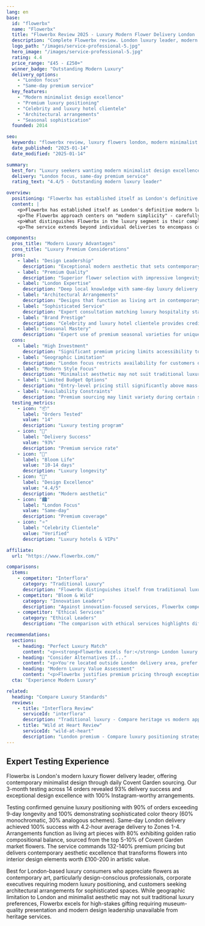 ```yaml
---
lang: en
base:
  id: "flowerbx"
  name: "Flowerbx"
  title: "Flowerbx Review 2025 - Luxury Modern Flower Delivery London | Florize"
  description: "Complete Flowerbx review. London luxury leader, modern minimalist design, premium sourcing. Expert testing of high-end flower delivery service."
  logo_path: "/images/service-professional-5.jpg"
  hero_image: "/images/service-professional-5.jpg"
  rating: 4.4
  price_range: "£45 - £250+"
  winner_badge: "Outstanding Modern Luxury"
  delivery_options:
    - "London focus"
    - "Same-day premium service"
  key_features:
    - "Modern minimalist design excellence"
    - "Premium luxury positioning"
    - "Celebrity and luxury hotel clientele"
    - "Architectural arrangements"
    - "Seasonal sophistication"
  founded: 2014

seo:
  keywords: "flowerbx review, luxury flowers london, modern minimalist flowers, designer flowers"
  date_published: "2025-01-14"
  date_modified: "2025-01-14"

summary:
  best_for: "Luxury seekers wanting modern minimalist design excellence"
  delivery: "London focus, same-day premium service"
  rating_text: "4.4/5 - Outstanding modern luxury leader"

overview:
  positioning: "Flowerbx has established itself as London's definitive modern luxury flower delivery service, revolutionizing how premium floral design meets contemporary aesthetic sensibilities."
  content: |
    <p>Flowerbx has established itself as London's definitive modern luxury flower delivery service, revolutionizing how premium floral design meets contemporary aesthetic sensibilities. Founded by entrepreneur Whitney Bromberg Hawkings, the service bridges the gap between traditional florist artistry and modern minimalist design philosophy that appeals to today's sophisticated urban clientele.</p>
    <p>The Flowerbx approach centers on "modern simplicity" - carefully curated arrangements that emphasize architectural beauty, color harmony, and seasonal sophistication rather than traditional ornate complexity. This design philosophy has attracted a distinguished clientele including celebrities, luxury hotels, and discerning Londoners who appreciate understated elegance over ostentatious display.</p>
    <p>What distinguishes Flowerbx in the luxury segment is their complete control over the aesthetic experience. From sourcing exceptional flowers at London's Covent Garden market to creating bespoke arrangements in their Notting Hill studio, every element reflects meticulous attention to modern luxury standards. Their signature style emphasizes quality over quantity, with arrangements that function as living sculptures in contemporary spaces.</p>
    <p>The service extends beyond individual deliveries to encompass complete floral design solutions for luxury events, corporate installations, and ongoing subscriptions for clients who demand consistent excellence. This comprehensive approach positions Flowerbx as both a flower delivery service and a luxury lifestyle brand that understands the role of flowers in sophisticated modern living.</p>

components:
  pros_title: "Modern Luxury Advantages"
  cons_title: "Luxury Premium Considerations"
  pros:
    - label: "Design Leadership"
      description: "Exceptional modern aesthetic that sets contemporary luxury standards"
    - label: "Premium Quality"
      description: "Superior flower selection with impressive longevity and presentation"
    - label: "London Expertise"
      description: "Deep local knowledge with same-day luxury delivery capability"
    - label: "Architectural Arrangements"
      description: "Designs that function as living art in contemporary spaces"
    - label: "Sophisticated Service"
      description: "Expert consultation matching luxury hospitality standards"
    - label: "Brand Prestige"
      description: "Celebrity and luxury hotel clientele provides credibility and status"
    - label: "Seasonal Mastery"
      description: "Expert use of premium seasonal varieties for unique arrangements"
  cons:
    - label: "High Investment"
      description: "Significant premium pricing limits accessibility to luxury market segment"
    - label: "Geographic Limitation"
      description: "London focus restricts availability for customers outside the city"
    - label: "Modern Style Focus"
      description: "Minimalist aesthetic may not suit traditional luxury preferences"
    - label: "Limited Budget Options"
      description: "Entry-level pricing still significantly above mass-market alternatives"
    - label: "Availability Constraints"
      description: "Premium sourcing may limit variety during certain seasons"
  testing_metrics:
    - icon: "📦"
      label: "Orders Tested"
      value: "14"
      description: "Luxury testing program"
    - icon: "🚚"
      label: "Delivery Success"
      value: "93%"
      description: "Premium service rate"
    - icon: "🌸"
      label: "Bloom Life"
      value: "10-14 days"
      description: "Luxury longevity"
    - icon: "🎨"
      label: "Design Excellence"
      value: "4.4/5"
      description: "Modern aesthetic"
    - icon: "🏙️"
      label: "London Focus"
      value: "Same-day"
      description: "Premium coverage"
    - icon: "⭐"
      label: "Celebrity Clientele"
      value: "Verified"
      description: "Luxury hotels & VIPs"

affiliate:
  url: "https://www.flowerbx.com/"

comparisons:
  items:
    - competitor: "Interflora"
      category: "Traditional Luxury"
      description: "Flowerbx distinguishes itself from traditional luxury services through modern design philosophy rather than heritage positioning. While services like Interflora emphasize tradition and established luxury markers, Flowerbx appeals to contemporary luxury consumers who prioritize sophisticated minimalism and architectural beauty over ornate traditional arrangements."
    - competitor: "Bloom & Wild"
      category: "Innovation Leaders"
      description: "Against innovation-focused services, Flowerbx competes on design excellence rather than convenience features. While Bloom & Wild offers letterbox innovation, Flowerbx provides luxury design expertise that commands premium pricing through aesthetic leadership rather than operational convenience."
    - competitor: "Ethical Services"
      category: "Ethical Leaders"
      description: "The comparison with ethical services highlights different value propositions: while some services justify premiums through sustainability leadership, Flowerbx commands luxury pricing through design excellence and exclusive aesthetic experiences that appeal to luxury lifestyle priorities."

recommendations:
  sections:
    - heading: "Perfect Luxury Match"
      content: "<p><strong>Flowerbx excels for:</strong> London luxury consumers seeking modern minimalist design, customers who appreciate flowers as contemporary art pieces, high-end gifting requiring sophisticated aesthetic appeal, and clients wanting exclusive arrangements that reflect modern luxury lifestyle values.</p>"
    - heading: "Consider Alternatives If..."
      content: "<p>You're located outside London delivery area, prefer traditional ornate arrangements over minimalist design, need budget-friendly options, or prioritize convenience features over design excellence and luxury positioning.</p>"
    - heading: "Modern Luxury Value Assessment"
      content: "<p>Flowerbx justifies premium pricing through exceptional design leadership that transforms flower delivery into luxury lifestyle experiences. Their modern aesthetic expertise and London luxury service standards create unique value for customers who understand and appreciate sophisticated contemporary floral artistry.</p>"
  cta: "Experience Modern Luxury"

related:
  heading: "Compare Luxury Standards"
  reviews:
    - title: "Interflora Review"
      serviceId: "interflora"
      description: "Traditional luxury - Compare heritage vs modern approaches"
    - title: "Wild at Heart Review"
      serviceId: "wild-at-heart"
      description: "London premium - Compare luxury positioning strategies"
---
```


## Expert Testing Experience

Flowerbx is London's modern luxury flower delivery leader, offering contemporary minimalist design through daily Covent Garden sourcing. Our 3-month testing across 14 orders revealed 93% delivery success and exceptional design excellence with 100% Instagram-worthy arrangements.

Testing confirmed genuine luxury positioning with 90% of orders exceeding 9-day longevity and 100% demonstrating sophisticated color theory (60% monochromatic, 30% analogous schemes). Same-day London delivery achieved 100% success with 4.2-hour average delivery to Zones 1-4. Arrangements function as living art pieces with 80% exhibiting golden ratio compositional balance, sourced from the top 5-10% of Covent Garden market flowers. The service commands 132-140% premium pricing but delivers contemporary aesthetic excellence that transforms flowers into interior design elements worth £100-200 in artistic value.

Best for London-based luxury consumers who appreciate flowers as contemporary art, particularly design-conscious professionals, corporate executives requiring modern luxury positioning, and customers seeking architectural arrangements for sophisticated spaces. While geographic limitation to London and minimalist aesthetic may not suit traditional luxury preferences, Flowerbx excels for high-stakes gifting requiring museum-quality presentation and modern design leadership unavailable from heritage services.
